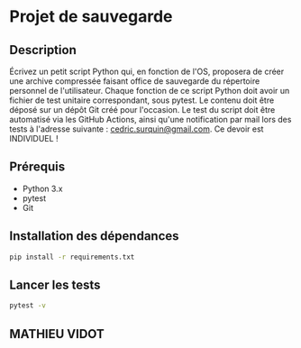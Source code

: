 # Projet de sauvegarde

## Description
Écrivez un petit script Python qui, en fonction de l'OS, proposera de créer une archive compressée faisant office de sauvegarde du répertoire personnel de l'utilisateur. Chaque fonction de ce script Python doit avoir un fichier de test unitaire correspondant, sous pytest. Le contenu doit être déposé sur un dépôt Git créé pour l'occasion. Le test du script doit être automatisé via les GitHub Actions, ainsi qu'une notification par mail lors des tests à l'adresse suivante : cedric.surquin@gmail.com. Ce devoir est INDIVIDUEL !

## Prérequis
- Python 3.x
- pytest
- Git

## Installation des dépendances
```bash
pip install -r requirements.txt
```

## Lancer les tests
```bash
pytest -v
```

## MATHIEU VIDOT